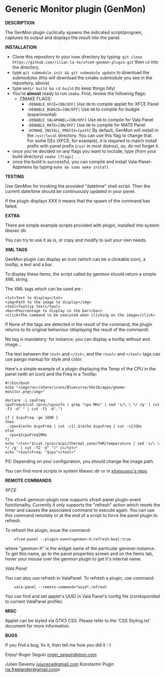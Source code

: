 Generic Monitor plugin (GenMon)
===========================================


**DESCRIPTION**

The GenMon plugin cyclically spawns the indicated script/program, captures its output and displays the result into the panel.


**INSTALLATION**

  * Clone this repository to your `home` directory by typing:
  `git clone https://github.com/rilian-la-te/xfce4-genmon-plugin.git` then `cd` into the directory.
  * type `git submodule init && git submodule update` to download the submodules (this will download the cmake submodule you see in the repository, above)
  * type `mkdir build && cd build` (to keep things tidy)
  * You're **almost** ready to run `cmake`. First, review the following flags:
    * CMAKE FLAGS:
      * `-DENABLE_XFCE=[ON/OFF]` Use `ON` to compile applet for XFCE Panel
      * `-DENABLE_BUDGIE=[ON/OFF]` Use `ON` to compile for budgie (experimental)
      * `-DENABLE_VALAPANEL=[ON/OFF]` Use `ON` to compile for Vala Panel
      * `-DENABLE_MATE=[ON/OFF]` Use `ON` to compile for MATE Panel
      * `-DCMAKE_INSTALL_PREFIX=[path]` By default, GenMon will install in the `/usr/local` directory. You can use this flag to change that. For some DEs (XFCE, for example), it is required to match install prefix with panel prefix (`/usr` in most distros), so, do not forget it.
  * once you've decided on any flags you want to include, type (from your build directory) `cmake [flags] ..`
  * once the build is successful, you can compile and install Vala-Panel-Appmenu by typing `make && sudo make install`

**TESTING**

Use GenMon for invoking the provided "datetime" shell script.
Then the current date/time should be continuously updated in your panel.

If the plugin displays XXX it means that the spawn of the command has failed.

**EXTRA**

There are simple example scripts provided with plugin, installed into system libexec dir.

You can try to use it as is, or copy and modify to suit your own needs.

**XML TAGS**

GenMon plugin can display an icon (which can be a
clickable icon), a tooltip, a text and a bar.

To display these items, the script called by genmon should return a simple
XML string.

The XML tags which can be used are :
```
<txt>Text to display</txt>
<img>Path to the image to display</img>
<tool>Tooltip text</tool>
<bar>Pourcentage to display in the bar</bar>
<click>The command to be executed when clicking on the image</click>
```
If None of the tags are detected in the result of the command, the plugin
returns to its original behaviour (displaying the result of the command).

No tag is mandatory: for instance, you can display a tooltip without and image...

The text between the `<txt>` and `</txt>`, and the `<tool>` and `</tool>` tags can use pango markup for style and color.

Here's a simple example of a plugin displaying the Temp of the CPU in the panel
(with an icon) and the Freq in a Tooltip:

```
#!/bin/bash
echo "<img>/usr/share/icons/Bluecurve/16x16/apps/gnome-monitor.png</img>"

declare -i cpuFreq
cpuFreq=$(cat /proc/cpuinfo | grep "cpu MHz" | sed 's/\ \ */ /g' | cut -f3 -d" " | cut -f1 -d".")

if [ $cpuFreq -ge 1000 ]
then
  cpu=$(echo $cpuFreq | cut -c1).$(echo $cpuFreq | cut -c2)GHz
else
  cpu=${cpuFreq}MHz
fi
echo "<txt>"$(cat /proc/acpi/thermal_zone/THM/temperature | sed 's/\ \ */ /g' | cut -f2 -d" ")" C</txt>"
echo "<tool>Freq: "$cpu"</tool>"
```

PS: Depending on your configuration, you should change the image path.

You can find more scripts in system libexec dir or in [xtonousou's repo](https://github.com/xtonousou/xfce4-genmon-scripts). 

**REMOTE COMMANDS**

*XFCE*

The xfce4-genmon-plugin now supports xfce4-panel plugin-event functionality. Currently it only supports the 
"refresh" action which resets the timer and causes the associated command to execute again. You can use this 
command remotely or at the end of a script to force the panel plugin to refresh.

To refresh the plugin, issue the command:
```
    xfce4-panel --plugin-event=genmon-X:refresh:bool:true
``` 
where "genmon-X" is the widget name of the particular genmon instance. To get this name, go to the panel 
properties screen and on the Items tab, hover your mouse over the genmon plugin to get it's internal name.

*Vala Panel*

You can also use refresh in ValaPanel. To refresh a plugin, use command:
```
	vala-panel --remote-command=*uuid*,refresh
```
You can find and set applet's UUID in Vala Panel's config file (corresponded to current ValaPanel profile).

**MISC**

Applet can be styled via GTK3 CSS. Please refer to the 'CSS Styling.txt' document for more information.


**BUGS**

If you find a bug, fix it, then tell me how you did it :-)


Enjoy!
Roger Seguin
roger_seguin@msn.com

Julien Devemy <jujucece@gmail.com>
Konstantin Pugin <ria.freelander@gmail.com>s
